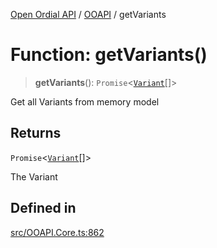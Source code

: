 [Open Ordial API](../../README.md) / [OOAPI](../README.md) / getVariants

# Function: getVariants()

> **getVariants**(): `Promise`\<[`Variant`](../classes/Variant.md)[]\>

Get all Variants from memory model

## Returns

`Promise`\<[`Variant`](../classes/Variant.md)[]\>

The Variant

## Defined in

[src/OOAPI.Core.ts:862](https://github.com/open-ordinal/open-ordinal-api/blob/727b99edb71d9e2feb76fbc2eae8d4b22e6a8312/src/OOAPI.Core.ts#L862)
